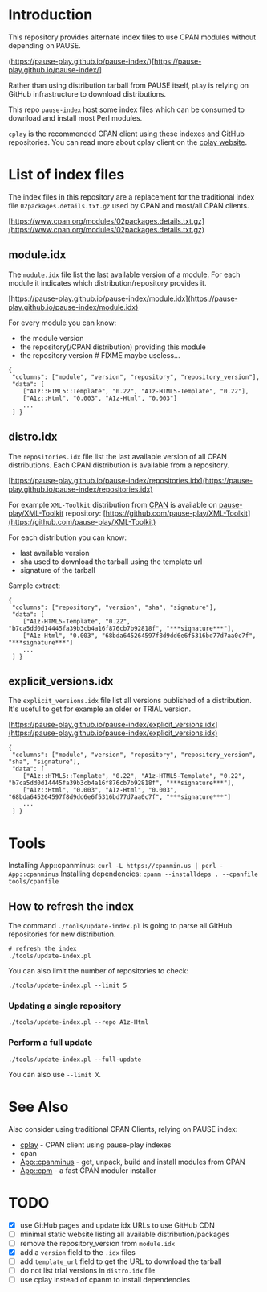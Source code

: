 # Introduction

This repository provides alternate index files to use CPAN modules without depending on PAUSE.

(https://pause-play.github.io/pause-index/)[https://pause-play.github.io/pause-index/]

Rather than using distribution tarball from PAUSE itself, `play` is relying on GitHub infrastructure to download distributions.

This repo `pause-index` host some index files which can be consumed to download and install most Perl modules.

`cplay` is the recommended CPAN client using these indexes and GitHub repositories.
You can read more about cplay client on the [cplay website](https://pause-play.github.io/cplay/).

# List of index files

The index files in this repository are a replacement for the traditional index file `02packages.details.txt.gz` used by CPAN and most/all CPAN clients.

[https://www.cpan.org/modules/02packages.details.txt.gz](https://www.cpan.org/modules/02packages.details.txt.gz)

## module.idx

The `module.idx` file list the last available version of a module. For each module it indicates which distribution/repository provides it.

[https://pause-play.github.io/pause-index/module.idx](https://pause-play.github.io/pause-index/module.idx)

For every module you can know:
- the module version
- the repository(/CPAN distribution) providing this module
- the repository version # FIXME maybe useless...

```
{
 "columns": ["module", "version", "repository", "repository_version"],
 "data": [
    ["A1z::HTML5::Template", "0.22", "A1z-HTML5-Template", "0.22"],
    ["A1z::Html", "0.003", "A1z-Html", "0.003"]
    ...
 ] }
 ```

## distro.idx

The `repositories.idx` file list the last available version of all CPAN distributions.
Each CPAN distribution is available from a repository.

[https://pause-play.github.io/pause-index/repositories.idx](https://pause-play.github.io/pause-index/repositories.idx)

For example `XML-Toolkit` distribution from [CPAN](https://metacpan.org/release/XML-Toolkit) is available on [pause-play/XML-Toolkit](https://github.com/pause-play/XML-Toolkit) repository:
[https://github.com/pause-play/XML-Toolkit](https://github.com/pause-play/XML-Toolkit)

For each distribution you can know:
- last available version
- sha used to download the tarball using the template url
- signature of the tarball

Sample extract:
```
{
 "columns": ["repository", "version", "sha", "signature"],
 "data": [
    ["A1z-HTML5-Template", "0.22", "b7ca5dd0d14445fa39b3cb4a16f876cb7b92818f", "***signature***"],
    ["A1z-Html", "0.003", "68bda645264597f8d9dd6e6f5316bd77d7aa0c7f", "***signature***"]
    ...
 ] }
```

## explicit_versions.idx

The `explicit_versions.idx` file list all versions published of a distribution.
It's useful to get for example an older or TRIAL version.

[https://pause-play.github.io/pause-index/explicit_versions.idx](https://pause-play.github.io/pause-index/explicit_versions.idx)

```
{
 "columns": ["module", "version", "repository", "repository_version", "sha", "signature"],
 "data": [
    ["A1z::HTML5::Template", "0.22", "A1z-HTML5-Template", "0.22", "b7ca5dd0d14445fa39b3cb4a16f876cb7b92818f", "***signature***"],
    ["A1z::Html", "0.003", "A1z-Html", "0.003", "68bda645264597f8d9dd6e6f5316bd77d7aa0c7f", "***signature***"]
    ...
 ] }
```

# Tools

Installing App::cpanminus: `curl -L https://cpanmin.us | perl - App::cpanminus`
Installing dependencies: `cpanm --installdeps . --cpanfile tools/cpanfile`

## How to refresh the index

The command `./tools/update-index.pl` is going to parse all GitHub repositories for new distribution.

```
# refresh the index
./tools/update-index.pl
```

You can also limit the number of repositories to check:
```
./tools/update-index.pl --limit 5
```

### Updating a single repository

```
./tools/update-index.pl --repo A1z-Html
```

### Perform a full update

```
./tools/update-index.pl --full-update
```

You can also use `--limit X`.

# See Also

Also consider using traditional CPAN Clients, relying on PAUSE index:

- [cplay](https://pause-play.github.io/cplay/) - CPAN client using pause-play indexes
- cpan
- [App::cpanminus](https://metacpan.org/pod/App::cpanminus) - get, unpack, build and install modules from CPAN
- [App::cpm](https://metacpan.org/pod/App::cpm) - a fast CPAN moduler installer

# TODO

- [X] use GitHub pages and update idx URLs to use GitHub CDN
- [ ] minimal static website listing all available distribution/packages
- [ ] remove the repository_version from `module.idx`
- [X] add a `version` field to the `.idx` files
- [ ] add `template_url` field to get the URL to download the tarball
- [ ] do not list trial versions in `distro.idx` file
- [ ] use cplay instead of cpanm to install dependencies
